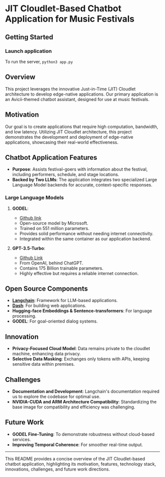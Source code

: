 # JIT Cloudlet-Based Chatbot Application for Music Festivals


## Getting Started
### Launch application
To run the server, `python3 app.py`

## Overview
This project leverages the innovative Just-in-Time (JIT) Cloudlet architecture to develop edge-native applications. Our primary application is an Avicii-themed chatbot assistant, designed for use at music festivals.

## Motivation
Our goal is to create applications that require high computation, bandwidth, and low latency. Utilizing JIT Cloudlet architecture, this project demonstrates the development and deployment of edge-native applications, showcasing their real-world effectiveness.

## Chatbot Application Features
- **Purpose**: Assists festival-goers with information about the festival, including performers, schedule, and stage locations.
- **Backed by Two LLMs**: The application integrates two specialized Large Language Model backends for accurate, context-specific responses.

### Large Language Models
1. **GODEL**:
   - [Github link](https://github.com/microsoft/GODEL)
   - Open-source model by Microsoft.
   - Trained on 551 million parameters.
   - Provides solid performance without needing internet connectivity.
   - Integrated within the same container as our application backend.

2. **GPT-3.5-Turbo**:
   - [Github Link](https://github.com/openai/openai-python)
   - From OpenAI, behind ChatGPT.
   - Contains 175 Billion trainable parameters.
   - Highly effective but requires a reliable internet connection.

## Open Source Components
- **[Langchain](https://github.com/langchain-ai/langchain)**: Framework for LLM-based applications.
- **[Dash](https://github.com/plotly/dash)**: For building web applications.
- **Hugging-face Embeddings & Sentence-transformers**: For language processing.
- **GODEL**: For goal-oriented dialog systems.

## Innovation
- **Privacy-Focused Cloud Model**: Data remains private to the cloudlet machine, enhancing data privacy.
- **Selective Data Masking**: Exchanges only tokens with APIs, keeping sensitive data within premises.

## Challenges
- **Documentation and Development**: Langchain's documentation required us to explore the codebase for optimal use.
- **NVIDIA-CUDA and ARM Architecture Compatibility**: Standardizing the base image for compatibility and efficiency was challenging.

## Future Work
- **GODEL Fine-Tuning**: To demonstrate robustness without cloud-based services.
- **Improving Temporal Coherence**: For smoother real-time output.

---

This README provides a concise overview of the JIT Cloudlet-based chatbot application, highlighting its motivation, features, technology stack, innovations, challenges, and future work directions.

